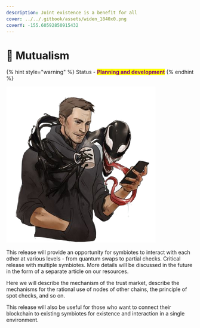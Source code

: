 ```yaml
---
description: Joint existence is a benefit for all
cover: ../../.gitbook/assets/widen_1840x0.png
coverY: -155.60592850915432
---
```


# 🐲 Mutualism

{% hint style="warning" %}
Status - <mark style="color:purple;">**Planning and development**</mark>
{% endhint %}

![](<../../.gitbook/assets/image (5).png>)

This release will provide an opportunity for symbiotes to interact with each other at various levels - from quantum swaps to partial checks. Critical release with multiple symbiotes. More details will be discussed in the future in the form of a separate article on our resources.

Here we will describe the mechanism of the trust market, describe the mechanisms for the rational use of nodes of other chains, the principle of spot checks, and so on.

This release will also be useful for those who want to connect their blockchain to existing symbiotes for existence and interaction in a single environment.
